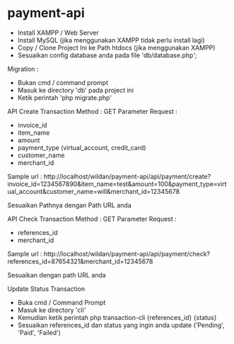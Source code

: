 # payment-api

- Install XAMPP / Web Server
- Install MySQL (jika menggunakan XAMPP tidak perlu install lagi)
- Copy / Clone Project Ini ke Path htdocs (jika menggunakan XAMPP)
- Sesuaikan config database anda pada file 'db/database.php';

Migration :
- Bukan cmd / command prompt
- Masuk ke directory 'db' pada project ini
- Ketik perintah 'php migrate.php'


API Create Transaction
Method : GET
Parameter Request :
- invoice_id
- item_name
- amount
- payment_type (virtual_account, credit_card)
- customer_name
- merchant_id

Sample url : http://localhost/wildan/payment-api/api/payment/create?invoice_id=1234567890&item_name=test&amount=100&payment_type=virtual_account&customer_name=will&merchant_id=12345678

Sesuaikan Pathnya dengan Path URL anda

API Check Transaction
Method : GET
Parameter Request :
- references_id
- merchant_id

Sample url : http://localhost/wildan/payment-api/api/payment/check?references_id=87654321&merchant_id=12345678

Sesuaikan dengan path URL anda

Update Status Transaction
- Buka cmd / Command Prompt
- Masuk ke directory 'cli'
- Kemudian ketik perintah php transaction-cli {references_id} {status}
- Sesuaikan references_id dan status yang ingin anda update ('Pending', 'Paid', 'Failed')
  
  